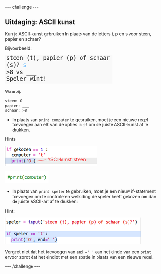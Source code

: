 --- challenge ---

## Uitdaging: ASCII kunst

Kun je ASCII-kunst gebruiken In plaats van de letters t, p en s voor steen, papier en schaar?

Bijvoorbeeld:

![screenshot](images/rps-ascii-challenge.png)

Waarbij:

    steen: O 
    papier: ___ 
    schaar: >8
    

+ In plaats van `print computer` te gebruiken, moet je een nieuwe regel toevoegen aan elk van de opties in `if` om de juiste ASCII-kunst af te drukken. 

Hints:

![screenshot](images/rps-ascii-rock.png)

![screenshot](images/rps-comment-computer.png)

+ In plaats van `print speler` te gebruiken, moet je een nieuw if-statement toevoegen om te controleren welk ding de speler heeft gekozen om dan de juiste ASCII-art af te drukken:

Hint:

![screenshot](images/rps-player-ascii.png)

Vergeet niet dat het toevoegen van `end =' '` aan het einde van een `print` ervoor zorgt dat het eindigt met een spatie in plaats van een nieuwe regel.

--- /challenge ---